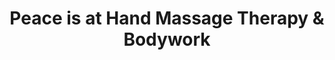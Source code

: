 ---
title: "Peace is at Hand Massage Therapy & Bodywork"
url: /minneapolis/peace-is-at-hand-massage-therapy-und-bodywork/
shop: Massage
---